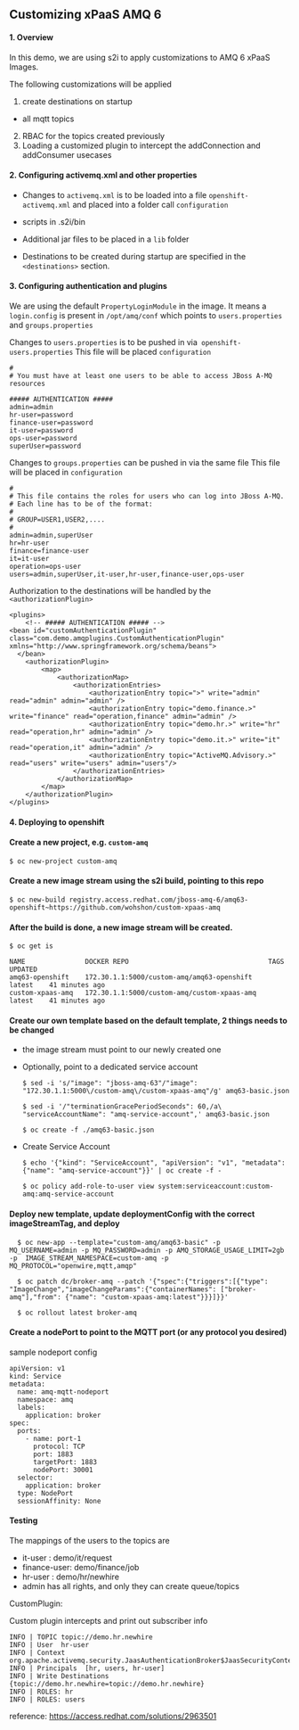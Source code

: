 ## Customizing xPaaS AMQ 6

#### 1. Overview

In this demo, we are using s2i to apply customizations 
to AMQ 6 xPaaS Images.

The following customizations will be applied
1. create destinations on startup
  - all mqtt topics
2. RBAC for the topics created previously
3. Loading a customized plugin to intercept the addConnection and addConsumer usecases


#### 2. Configuring activemq.xml and other properties

- Changes to `activemq.xml` is to be loaded into a file `openshift-activemq.xml` and
placed into a folder call `configuration`

- scripts in .s2i/bin

- Additional jar files to be placed in a `lib` folder

- Destinations to be created during startup are specified in the 
`<destinations>` section.

    <destinations>
        <topic physicalName="demo.finance.job" />
        <topic physicalName="demo.it.request" />
        <topic physicalName="demo.hr.newhire" />
    </destinations>


#### 3. Configuring authentication and plugins

We are using the default `PropertyLoginModule` in the image.
It means a  `login.config` is present in `/opt/amq/conf` which
points to `users.properties` and `groups.properties`

Changes to `users.properties` is to be pushed in via` openshift-users.properties`
This file will be placed `configuration`

    #
    # You must have at least one users to be able to access JBoss A-MQ resources

    ##### AUTHENTICATION #####
    admin=admin
    hr-user=password
    finance-user=password
    it-user=password
    ops-user=password
    superUser=password

Changes to `groups.properties` can be pushed in via the same file
This file will be placed in `configuration`

    #
    # This file contains the roles for users who can log into JBoss A-MQ.
    # Each line has to be of the format:
    #
    # GROUP=USER1,USER2,....
    #
    admin=admin,superUser
    hr=hr-user
    finance=finance-user
    it=it-user
    operation=ops-user
    users=admin,superUser,it-user,hr-user,finance-user,ops-user


Authorization to the destinations will be handled by the `<authorizationPlugin>`

    <plugins>
        <!-- ##### AUTHENTICATION ##### -->
    <bean id="customAuthenticationPlugin" class="com.demo.amqplugins.CustomAuthenticationPlugin" xmlns="http://www.springframework.org/schema/beans">
      </bean>
        <authorizationPlugin>
            <map>
                <authorizationMap>
                    <authorizationEntries>
                        <authorizationEntry topic=">" write="admin" read="admin" admin="admin" />
                        <authorizationEntry topic="demo.finance.>" write="finance" read="operation,finance" admin="admin" />
                        <authorizationEntry topic="demo.hr.>" write="hr" read="operation,hr" admin="admin" />
                        <authorizationEntry topic="demo.it.>" write="it" read="operation,it" admin="admin" />
                        <authorizationEntry topic="ActiveMQ.Advisory.>" read="users" write="users" admin="users"/>
                    </authorizationEntries>
                </authorizationMap>
            </map>
        </authorizationPlugin>
    </plugins>



#### 4. Deploying to openshift

#### Create a new project, e.g. `custom-amq`

    $ oc new-project custom-amq

#### Create a new image stream using the s2i build, pointing to this repo

    $ oc new-build registry.access.redhat.com/jboss-amq-6/amq63-openshift~https://github.com/wohshon/custom-xpaas-amq

#### After the build is done, a new image stream will be created.

```
$ oc get is

NAME               DOCKER REPO                                   TAGS      UPDATED
amq63-openshift    172.30.1.1:5000/custom-amq/amq63-openshift    latest    41 minutes ago
custom-xpaas-amq   172.30.1.1:5000/custom-amq/custom-xpaas-amq   latest    41 minutes ago

```    

#### Create our own template based on the default template, 2 things needs to be changed

- the image stream must point to our newly created one
- Optionally, point to a dedicated service account

  ```
  $ sed -i 's/"image": "jboss-amq-63"/"image": "172.30.1.1:5000\/custom-amq\/custom-xpaas-amq"/g' amq63-basic.json

  $ sed -i '/"terminationGracePeriodSeconds": 60,/a\                        "serviceAccountName": "amq-service-account",' amq63-basic.json

  ```

  `$ oc create -f ./amq63-basic.json`
  
 
- Create Service Account

  `$ echo '{"kind": "ServiceAccount", "apiVersion": "v1", "metadata": {"name": "amq-service-account"}}' | oc create -f -`
	
  `$ oc policy add-role-to-user view system:serviceaccount:custom-amq:amq-service-account`
 
#### Deploy new template, update deploymentConfig with the correct imageStreamTag, and deploy

```
  $ oc new-app --template="custom-amq/amq63-basic" -p MQ_USERNAME=admin -p MQ_PASSWORD=admin -p AMQ_STORAGE_USAGE_LIMIT=2gb -p  IMAGE_STREAM_NAMESPACE=custom-amq -p MQ_PROTOCOL="openwire,mqtt,amqp"

  $ oc patch dc/broker-amq --patch '{"spec":{"triggers":[{"type": "ImageChange","imageChangeParams":{"containerNames": ["broker-amq"],"from": {"name": "custom-xpaas-amq:latest"}}}]}}'

  $ oc rollout latest broker-amq
```

#### Create a nodePort to point to the MQTT port (or any protocol you desired) 

sample nodeport config

    apiVersion: v1
    kind: Service
    metadata:
      name: amq-mqtt-nodeport
      namespace: amq
      labels:
        application: broker
    spec:
      ports:
        - name: port-1
          protocol: TCP
          port: 1883
          targetPort: 1883
          nodePort: 30001 
      selector:
        application: broker
      type: NodePort 
      sessionAffinity: None

#### Testing

The mappings of the users to the topics are

- it-user : demo/it/request
- finance-user: demo/finance/job
- hr-user : demo/hr/newhire
- admin has all rights, and only they can create queue/topics

CustomPlugin:

Custom plugin intercepts and print out subscriber info

    INFO | TOPIC topic://demo.hr.newhire
    INFO | User  hr-user
    INFO | Context  org.apache.activemq.security.JaasAuthenticationBroker$JaasSecurityContext@1e129afe
    INFO | Principals  [hr, users, hr-user]
    INFO | Write Destinations  {topic://demo.hr.newhire=topic://demo.hr.newhire}
    INFO | ROLES: hr
    INFO | ROLES: users


reference: https://access.redhat.com/solutions/2963501
